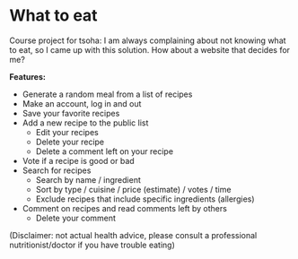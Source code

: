# What to eat

Course project for tsoha: I am always complaining about not knowing what to eat, so I came up with this solution. How about a website that decides for me?

**Features:**
* Generate a random meal from a list of recipes
* Make an account, log in and out
* Save your favorite recipes
* Add a new recipe to the public list
  * Edit your recipes
  * Delete your recipe
  * Delete a comment left on your recipe
* Vote if a recipe is good or bad
* Search for recipes
  * Search by name / ingredient
  * Sort by type / cuisine / price (estimate) / votes / time
  * Exclude recipes that include specific ingredients (allergies)
* Comment on recipes and read comments left by others
  * Delete your comment

(Disclaimer: not actual health advice, please consult a professional nutritionist/doctor if you have trouble eating)
